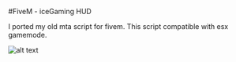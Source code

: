 #FiveM - iceGaming HUD

I ported my old mta script for fivem.
This script compatible with esx gamemode.

![alt text](https://i.imgur.com/RmvrfZk.png)